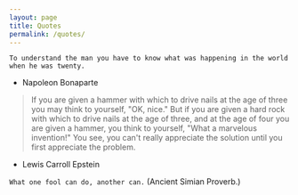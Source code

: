 ```yaml
---
layout: page
title: Quotes
permalink: /quotes/
---
```


`To understand the man you have to know what was happening in the world when he was twenty.`
- Napoleon Bonaparte

> If you are given a hammer with which to drive nails
> at the age of three you may think to yourself, "OK,
> nice." But if you are given a hard rock with which to
> drive nails at the age of three, and at the age of four
> you are given a hammer, you think to yourself, "What
> a marvelous invention!" You see, you can't really
> appreciate the solution until you first appreciate the
>problem.
- Lewis Carroll Epstein

`What one fool can do, another can.`
(Ancient Simian Proverb.)
